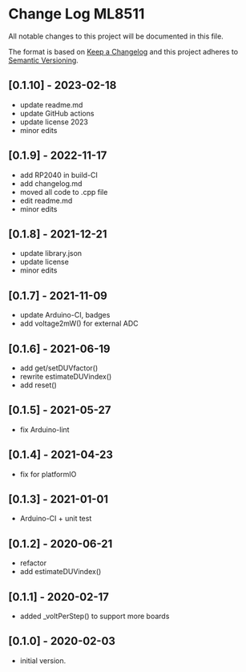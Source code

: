 # Change Log ML8511

All notable changes to this project will be documented in this file.

The format is based on [Keep a Changelog](http://keepachangelog.com/)
and this project adheres to [Semantic Versioning](http://semver.org/).


## [0.1.10] - 2023-02-18
- update readme.md
- update GitHub actions
- update license 2023
- minor edits


## [0.1.9] - 2022-11-17
- add RP2040 in build-CI
- add changelog.md
- moved all code to .cpp file
- edit readme.md
- minor edits

## [0.1.8] - 2021-12-21
- update library.json
- update license
- minor edits

## [0.1.7] - 2021-11-09
- update Arduino-CI, badges
- add voltage2mW() for external ADC

## [0.1.6] - 2021-06-19
- add get/setDUVfactor()
- rewrite estimateDUVindex()
- add reset()

## [0.1.5] - 2021-05-27
- fix Arduino-lint

## [0.1.4] - 2021-04-23
- fix for platformIO

## [0.1.3] - 2021-01-01
- Arduino-CI + unit test

## [0.1.2] - 2020-06-21
- refactor
- add estimateDUVindex()

## [0.1.1] - 2020-02-17
- added \_voltPerStep() to support more boards

## [0.1.0] - 2020-02-03
- initial version.

